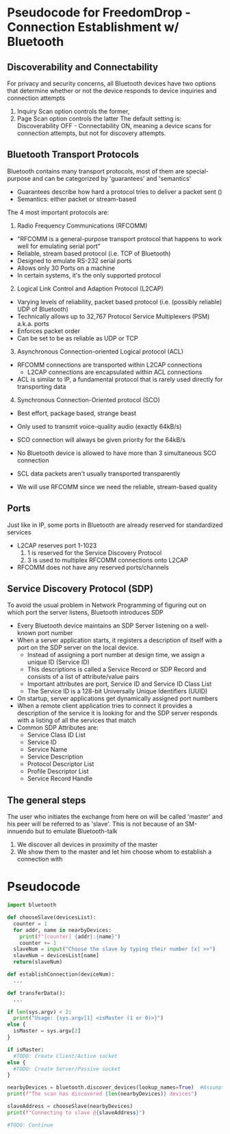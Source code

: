 # Pseudocode for FreedomDrop - Connection Establishment w/ Bluetooth

## Discoverability and Connectability
For privacy and security concerns, all Bluetooth devices have two options that determine whether
or not the device responds to device inquiries and connection attempts
1. Inquiry Scan option controls the former,
2. Page Scan option controls the latter
The default setting is: Discoverability OFF - Connectability ON, meaning
a device scans for connection attempts, but not for discovery attempts.

## Bluetooth Transport Protocols
Bluetooth contains many transport protocols, most of them are special-purpose and can be categorized by 'guarantees' and 'semantics'
* Guarantees describe how hard a protocol tries to deliver a packet sent ()
* Semantics: either packet or stream-based

The 4 most important protocols are:
1. Radio Frequency Communications (RFCOMM)
  * "RFCOMM is a general-purpose transport protocol that happens to work well for emulating serial port"
  * Reliable, stream based protocol (i.e. TCP of Bluetooth)
  * Designed to emulate RS-232 serial ports
  * Allows only 30 Ports on a machine
  * In certain systems, it's the only supported protocol
2. Logical Link Control and Adaption Protocol (L2CAP)
  * Varying levels of reliability, packet based protocol (i.e. (possibly reliable) UDP of Bluetooth)
  * Technically allows up to 32,767 Protocol Service Multiplexers (PSM) a.k.a. ports
  * Enforces packet order
  * Can be set to be as reliable as UDP or TCP
3. Asynchronous Connection-oriented Logical protocol (ACL)
  * RFCOMM connections are transported within L2CAP connections
    * L2CAP connections are encapsulated within ACL connections
  * ACL is similar to IP, a fundamental protocol that is rarely used directly for transporting data
4. Synchronous Connection-Oriented protocol (SCO)
  * Best effort, package based, strange beast
  * Only used to transmit voice-quality audio (exactly 64kB/s)
  * SCO connection will always be given priority for the 64kB/s
  * No Bluetooth device is allowed to have more than 3 simultaneous SCO connection
  * SCL data packets aren't usually transported transparently

* We will use RFCOMM since we need the reliable, stream-based quality

## Ports
Just like in IP, some ports in Bluetooth are already reserved for standardized services
* L2CAP reserves port 1-1023
  1. 1 is reserved for the Service Discovery Protocol
  3. 3 is used to multiplex RFCOMM connections onto L2CAP
* RFCOMM does not have any reserved ports/channels

## Service Discovery Protocol (SDP)
To avoid the usual problem in Network Programming of figuring out on which port the server listens, Bluetooth introduces SDP
* Every Bluetooth device maintains an SDP Server listening on a well-known port number
* When a server application starts, it registers a description of itself with a port on the SDP server on the local device.
  * Instead of assigning a port number at design time, we assign a unique ID (Service ID)
  * This descriptions is called a Service Record or SDP Record and consists of a list of attribute/value pairs
  * Important attributes are port, Service ID and Service ID Class List
  * The Service ID is a 128-bit Universally Unique Identifiers (UUID)
* On startup, server applications get dynamically assigned port numbers
* When a remote client application tries to connect it provides a description of the service it is looking for and the SDP server responds with a listing of all the services that match
* Common SDP Attributes are:
  * Service Class ID List
  * Service ID
  * Service Name
  * Service Description
  * Protocol Descriptor List
  * Profile Descriptor List
  * Service Record Handle


## The general steps
The user who initiates the exchange from here on will be called 'master' and his peer will be referred to as 'slave'. This is not because of an SM-innuendo but to emulate Bluetooth-talk
1. We discover all devices in proximity of the master
2. We show them to the master and let him choose whom to establish a connection with

# Pseudocode
```python
import bluetooth

def chooseSlave(devicesList):
  counter = 1
  for addr, name in nearbyDevices:
    print(f"[counter] {addr}:{name}")
    counter += 1
  slaveNum = input("Choose the slave by typing their number [x] >>")
  slaveNum = devicesList[name]
  return(slaveNum)

def establishConnection(deviceNum):
  ...

def transferData():
  ...

if len(sys.argv) < 2:
  print("Usage: {sys.argv[1] <isMaster (1 or 0)>}")
else {
  isMaster = sys.argv[2]
}

if isMaster:
  #TODO: Create Client/Active socket
else {
  #TODO: Create Server/Passive socket
}

nearbyDevices = bluetooth.discover_devices(lookup_names=True)  #Assumption: disover_devices returns a dict
print(f"The scan has discovered {len(nearbyDevices)} devices")

slaveAddress = chooseSlave(nearbyDevices)
print(f"Connecting to slave @{slaveAddress}")

#TODO: Continue
```
